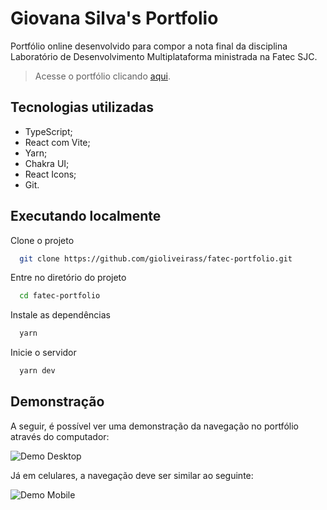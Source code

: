 # Giovana Silva's Portfolio

Portfólio online desenvolvido para compor a nota final da disciplina Laboratório de Desenvolvimento Multiplataforma ministrada na Fatec SJC.

> Acesse o portfólio clicando [aqui](https://gio-fatec-portfolio.netlify.app/).

## Tecnologias utilizadas

- TypeScript;
- React com Vite;
- Yarn;
- Chakra UI;
- React Icons;
- Git.

## Executando localmente

Clone o projeto

```bash
  git clone https://github.com/gioliveirass/fatec-portfolio.git
```

Entre no diretório do projeto

```bash
  cd fatec-portfolio
```

Instale as dependências

```bash
  yarn
```

Inicie o servidor

```bash
  yarn dev
```

## Demonstração

A seguir, é possível ver uma demonstração da navegação no portfólio através do computador:

![Demo Desktop](https://github.com/gioliveirass/fatec-portfolio/blob/main/.github/demo-desktop.gif?raw=true)

Já em celulares, a navegação deve ser similar ao seguinte:

![Demo Mobile](https://github.com/gioliveirass/fatec-portfolio/blob/main/.github/demo-mobile.gif?raw=true)
